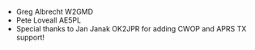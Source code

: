 
* Greg Albrecht W2GMD
* Pete Loveall AE5PL
* Special thanks to Jan Janak OK2JPR for adding CWOP and APRS TX support!